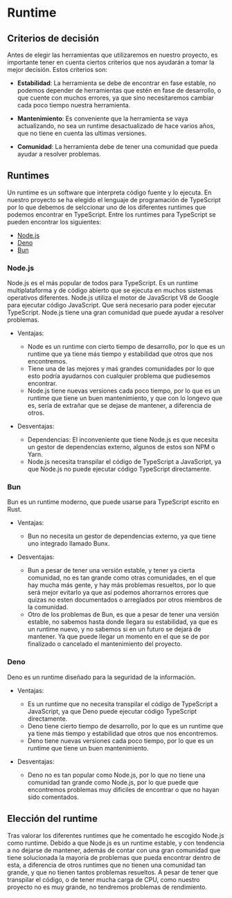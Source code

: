 # Runtime

## Criterios de decisión

Antes de elegir las herramientas que utilizaremos en nuestro proyecto, es importante tener en cuenta ciertos criterios que nos ayudarán a tomar la mejor decisión. Estos criterios son:

- **Estabilidad**: La herramienta se debe de encontrar en fase estable, no podemos depender de herramientas que estén en fase de desarrollo, o que cuente con muchos errores, ya que sino necesitaremos cambiar cada poco tiempo nuestra herramienta.

- **Mantenimiento**: Es conveniente que la herramienta se vaya actualizando, no sea un runtime desactualizado de hace varios años, que no tiene en cuenta las ultimas versiones.

- **Comunidad**: La herramienta debe de tener una comunidad que pueda ayudar a resolver problemas.

## Runtimes

Un runtime es un software que interpreta código fuente y lo ejecuta. En nuestro proyecto se ha elegido el lenguaje de programación de TypeScript por lo que debemos de selccionar uno de los diferentes runtimes que podemos encontrar en TypeScript. Entre los runtimes para TypeScript se pueden encontrar los siguientes:

- [Node.js](https://nodejs.org/en/)
- [Deno](https://deno.com/)
- [Bun](https://bun.sh/)

### Node.js

Node.js es el más popular de todos para TypeScript. Es un runtime multiplataforma y de código abierto que se ejecuta en muchos sistemas operativos diferentes. Node.js utiliza el motor de JavaScript V8 de Google para ejecutar código JavaScript. Que será necesario para poder ejecutar TypeScript. Node.js tiene una gran comunidad que puede ayudar a resolver problemas. 

- Ventajas:
    - Node es un runtime con cierto tiempo de desarrollo, por lo que es un runtime que ya tiene más tiempo y estabilidad que otros que nos encontremos. 
    - Tiene una de las mejores y maś grandes comunidades por lo que esto podría ayudarnos con cualquier problema que pudiesemos encontrar.
    - Node.js tiene nuevas versiones cada poco tiempo, por lo que es un runtime que tiene un buen mantenimiento, y que con lo longevo que es, sería de extrañar que se dejase de mantener, a diferencia de otros.


- Desventajas:
    - Dependencias: El inconveniente que tiene Node.js es que necesita un gestor de dependencias externo, algunos de estos son NPM o Yarn.
    - Node.js necesita transpilar el código de TypeScript a JavaScript, ya que Node.js no puede ejecutar código TypeScript directamente.

### Bun

Bun es un runtime moderno, que puede usarse para TypeScript escrito en Rust.

- Ventajas:
    - Bun no necesita un gestor de dependencias externo, ya que tiene uno integrado llamado Bunx.

- Desventajas:
    - Bun a pesar de tener una versión estable, y tener ya cierta comunidad, no es tan grande como otras comunidades, en el que hay mucha más gente, y hay más problemas resueltos, por lo que será mejor evitarlo ya que así podemos ahorrarnos errores que quizas no esten documentados o arreglados por otros miembros de la comunidad.
    - Otro de los problemas de Bun, es que a pesar de tener una versión estable, no sabemos hasta donde llegara su estabilidad, ya que es un runtime nuevo, y no sabemos si en un futuro se dejará de mantener. Ya que puede llegar un momento en el que se de por finalizado o cancelado el mantenimiento del proyecto.

### Deno

Deno es un runtime diseñado para la seguridad de la información.

- Ventajas:
    - Es un runtime que no necesita transpilar el código de TypeScript a JavaScript, ya que Deno puede ejecutar código TypeScript directamente.
    - Deno tiene cierto tiempo de desarrollo, por lo que es un runtime que ya tiene más tiempo y estabilidad que otros que nos encontremos.
    - Deno tiene nuevas versiones cada poco tiempo, por lo que es un runtime que tiene un buen mantenimiento.

- Desventajas:
    - Deno no es tan popular como Node.js, por lo que no tiene una comunidad tan grande como Node.js, por lo que puede que encontremos problemas muy dificiles de encontrar o que no hayan sido comentados.

## Elección del runtime

Tras valorar los diferentes runtimes que he comentado he escogido Node.js como runtime. Debido a que Node.js es un runtime estable, y con tendencia a no dejarse de mantener, además de contar con una gran comunidad que tiene solucionada la mayoría de problemas que pueda encontrar dentro de esta, a diferencia de otros runtimes que no tienen una comunidad tan grande, y que no tienen tantos problemas resueltos. A pesar de tener que transpilar el código, o de tener mucha carga de CPU, como nuestro proyecto no es muy grande, no tendremos problemas de rendimiento.



